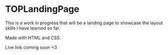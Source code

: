 # TOPLandingPage
This is a work in progress that will be a landing page to showcase the layout skills I have learned so far.

Made with HTML and CSS.

Live link coming soon <3
